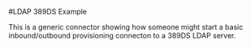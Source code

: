 #LDAP 389DS Example

This is a generic connector showing how someone might start a basic inbound/outbound provisioning connecton to a 389DS LDAP server.
